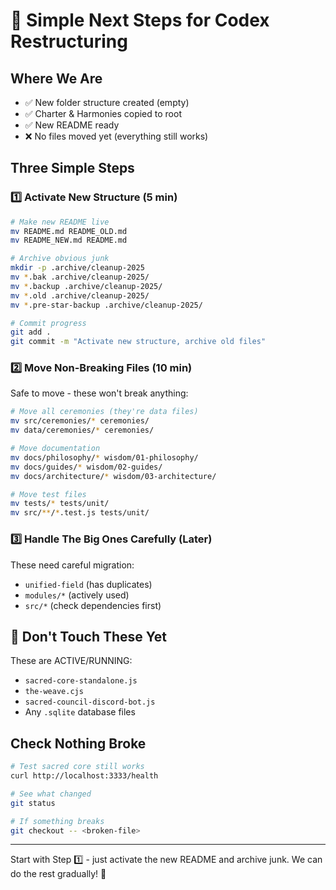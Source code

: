 # 🎯 Simple Next Steps for Codex Restructuring

## Where We Are
- ✅ New folder structure created (empty)
- ✅ Charter & Harmonies copied to root
- ✅ New README ready
- ❌ No files moved yet (everything still works)

## Three Simple Steps

### 1️⃣ Activate New Structure (5 min)
```bash
# Make new README live
mv README.md README_OLD.md
mv README_NEW.md README.md

# Archive obvious junk
mkdir -p .archive/cleanup-2025
mv *.bak .archive/cleanup-2025/
mv *.backup .archive/cleanup-2025/
mv *.old .archive/cleanup-2025/
mv *.pre-star-backup .archive/cleanup-2025/

# Commit progress
git add .
git commit -m "Activate new structure, archive old files"
```

### 2️⃣ Move Non-Breaking Files (10 min)
Safe to move - these won't break anything:
```bash
# Move all ceremonies (they're data files)
mv src/ceremonies/* ceremonies/
mv data/ceremonies/* ceremonies/

# Move documentation
mv docs/philosophy/* wisdom/01-philosophy/
mv docs/guides/* wisdom/02-guides/
mv docs/architecture/* wisdom/03-architecture/

# Move test files
mv tests/* tests/unit/
mv src/**/*.test.js tests/unit/
```

### 3️⃣ Handle The Big Ones Carefully (Later)
These need careful migration:
- `unified-field` (has duplicates)
- `modules/*` (actively used)
- `src/*` (check dependencies first)

## 🚨 Don't Touch These Yet
These are ACTIVE/RUNNING:
- `sacred-core-standalone.js`
- `the-weave.cjs`
- `sacred-council-discord-bot.js`
- Any `.sqlite` database files

## Check Nothing Broke
```bash
# Test sacred core still works
curl http://localhost:3333/health

# See what changed
git status

# If something breaks
git checkout -- <broken-file>
```

---

Start with Step 1️⃣ - just activate the new README and archive junk. 
We can do the rest gradually! 🌊